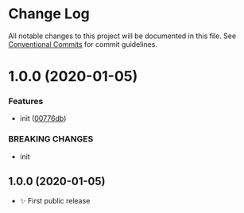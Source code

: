 # Change Log

All notable changes to this project will be documented in this file.
See [Conventional Commits](https://conventionalcommits.org) for commit guidelines.

# 1.0.0 (2020-01-05)


### Features

* init ([00776db](https://gitlab.com/codsen/codsen/commit/00776db3a81ecd9a683580fd459a756c462338f5))


### BREAKING CHANGES

* init





## 1.0.0 (2020-01-05)

- ✨ First public release

